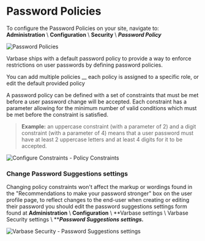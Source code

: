 # Password Policies

To configure the Password Policies on your site, navigate to:\
**Administration** \ **Configuration** \ **Security** \ _**Password Policy**_

![Password Policies](<../../../.gitbook/assets/Password Policies \_ dev slider.png>)

Varbase ships with a default password policy to provide a way to enforce restrictions on user passwords by defining password policies.

You can add multiple policies __ each policy is assigned to a specific role, or edit the default provided policy&#x20;

A password policy can be defined with a set of constraints that must be met before a user password change will be accepted. Each constraint has a parameter allowing for the minimum number of valid conditions which must be met before the constraint is satisfied.

> **Example:** an uppercase constraint (with a parameter of 2) and a digit constraint (with a parameter of 4) means that a user password must have at least 2 uppercase letters and at least 4 digits for it to be accepted.

![Configure Constraints - Policy Constraints](../../../.gitbook/assets/Configure-Constraints---Policy-Constraints--varbase\_security.png)

### Change Password Suggestions settings

Changing policy constraints won't affect the markup or wordings found in the "Recommendations to make your password stronger" box on the user profile page, to reflect changes to the end-user when creating or editing their password you should edit the password suggestions settings form found at **Administration** \ **Configuration** \ **Varbase settings \ Varbase Security settings \ **_**Password Suggestions settings.**_

![Varbase Security - Password Suggestions settings](<../../../.gitbook/assets/Password Suggestions settings \_ dev slider.png>)
